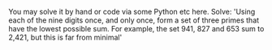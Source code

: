 You may solve it by hand or code via some Python etc here. Solve: 'Using each of the nine digits once, and only once, form a set of three primes that have the lowest possible sum. For example, the set 941, 827 and 653 sum to 2,421, but this is far from minimal' 
